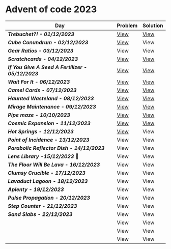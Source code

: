 # Advent of code 2023


| Day  | Problem | Solution |
| ------------- | ------------- | ------------- |
| ***Trebuchet?! - 01/12/2023***  | [View](https://github.com/NadyaRadeva/Advent-of-code-2023/blob/main/Day%201%20-%20Trebuchet/Problem) | [View](https://github.com/NadyaRadeva/Advent-of-code-2023/blob/main/Day%201%20-%20Trebuchet/Source.cpp) |
| ***Cube Conundrum - 02/12/2023***  | [View](https://github.com/NadyaRadeva/Advent-of-code-2023/blob/main/Day%202%20-%20Cube%20Conundrum/Problem) | View |
|***Gear Ratios - 03/12/2023*** | View | View |
| ***Scratchcards - 04/12/2023*** | [View](https://github.com/NadyaRadeva/Advent-of-code-2023/blob/main/Day%204%20-%20Scratchcards/Problem) | [View](https://github.com/NadyaRadeva/Advent-of-code-2023/blob/main/Day%204%20-%20Scratchcards/Source.cpp) |
| ***If You Give A Seed A Fertilizer - 05/12/2023***  | [View](https://github.com/NadyaRadeva/Advent-of-code-2023/blob/main/Day%205%20-%20If%20You%20Give%20A%20Seed%20A%20Fertilizer/Problem) | [View](https://github.com/NadyaRadeva/Advent-of-code-2023/blob/main/Day%205%20-%20If%20You%20Give%20A%20Seed%20A%20Fertilizer/Source.cpp)  |
| ***Wait For It - 06/12/2023***  |  [View](https://github.com/NadyaRadeva/Advent-of-code-2023/blob/main/Day%206%20-%20Wait%20For%20It/Problem) | [View](https://github.com/NadyaRadeva/Advent-of-code-2023/blob/main/Day%206%20-%20Wait%20For%20It/Source.cpp) |
| ***Camel Cards - 07/12/2023***  | [View](https://github.com/NadyaRadeva/Advent-of-code-2023/blob/main/Day%207%20-%20Camel%20Cards/Problem) | [View](https://github.com/NadyaRadeva/Advent-of-code-2023/blob/main/Day%207%20-%20Camel%20Cards/Source.cpp) |
| ***Haunted Wasteland - 08/12/2023***  | [View](https://github.com/NadyaRadeva/Advent-of-code-2023/blob/main/Day%208%20-%20Haunted%20Wasteland/Problem) | [View](https://github.com/NadyaRadeva/Advent-of-code-2023/blob/main/Day%208%20-%20Haunted%20Wasteland/Source.cpp) |
| ***Mirage Maintenance - 09/12/2023***  | [View](https://github.com/NadyaRadeva/Advent-of-code-2023/blob/main/Day%209%20-%20Mirage%20Maintenance/Problem) | [View](https://github.com/NadyaRadeva/Advent-of-code-2023/blob/main/Day%209%20-%20Mirage%20Maintenance/Source.cpp) |
| ***Pipe maze - 10/10/2023*** | [View](https://github.com/NadyaRadeva/Advent-of-code-2023/blob/main/Day%2010%20-%20Pipe%20Maze/Problem) | [View](https://github.com/NadyaRadeva/Advent-of-code-2023/blob/main/Day%2010%20-%20Pipe%20Maze/Source.cpp) |
| ***Cosmic Expansion - 11/12/2023***| [View](https://github.com/NadyaRadeva/Advent-of-code-2023/blob/main/Day%2011%20-%20Cosmic%20Expansion/Problem) | [View](https://github.com/NadyaRadeva/Advent-of-code-2023/blob/main/Day%2011%20-%20Cosmic%20Expansion/Source.cpp) |
| ***Hot Springs - 12/12/2023*** | [View](https://github.com/NadyaRadeva/Advent-of-code-2023/blob/main/Day%2012%20-%20Hot%20springs/Problem) | View |
| ***Point of Incidence - 13/12/2023*** | View | View |
| ***Parabolic Reflector Dish - 14/12/2023***| View | View |
| ***Lens Library -15/12/2023***  :birthday: | View | View |
| ***The Floor Will Be Lava - 16/12/2023*** | View | View |
| ***Clumsy Crucible - 17/12/2023*** | View | View |
| ***Lavaduct Lagoon - 18/12/2023*** | View | View |
| ***Aplenty - 19/12/2023*** | View | View |
| ***Pulse Propagation - 20/12/2023*** | View | View |
| ***Step Counter - 21/12/2023*** | View | View |
| ***Sand Slabs - 22/12/2023***| View | View |
| | View | View |
| | View | View |
| | View | View |
